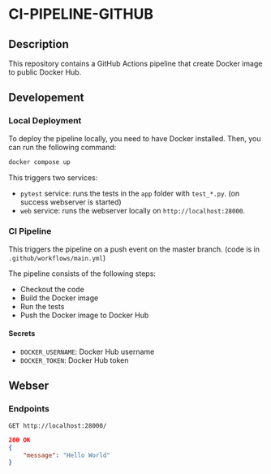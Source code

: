# CI-PIPELINE-GITHUB
## Description
This repository contains a GitHub Actions pipeline that create Docker image to public Docker Hub.

## Developement
### Local Deployment
To deploy the pipeline locally, you need to have Docker installed. Then, you can run the following command:

```bash
docker compose up
```

This triggers two services:
- `pytest` service: runs the tests in the `app` folder with `test_*.py`. (on success webserver is started)
- `web` service: runs the webserver locally on `http://localhost:28000`.

### CI Pipeline

This triggers the pipeline on a push event on the master branch. (code is in `.github/workflows/main.yml`)

The pipeline consists of the following steps:
- Checkout the code
- Build the Docker image
- Run the tests
- Push the Docker image to Docker Hub

#### Secrets
- `DOCKER_USERNAME`: Docker Hub username
- `DOCKER_TOKEN`: Docker Hub token

## Webser
### Endpoints
```curl
GET http://localhost:28000/
```

```json
200 OK
{
    "message": "Hello World"
}
```